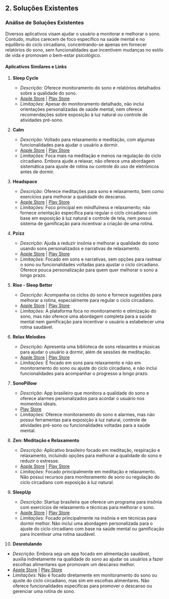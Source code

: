 ## 2. Soluções Existentes

### Análise de Soluções Existentes
Diversos aplicativos visam ajudar o usuário a monitorar e melhorar o sono. Contudo, muitos carecem de foco específico na saúde mental e no equilíbrio do ciclo circadiano, concentrando-se apenas em fornecer relatórios do sono, sem funcionalidades que incentivem mudanças no estilo de vida e promovam o bem-estar psicológico.

#### Aplicativos Similares e Links
1. **Sleep Cycle**  
   - *Descrição*: Oferece monitoramento do sono e relatórios detalhados sobre a qualidade do sono.
   - [Apple Store](https://apps.apple.com/us/app/sleep-cycle-sleep-tracker/id320606217) | [Play Store](https://play.google.com/store/apps/details?id=com.northcube.sleepcycle)
   - *Limitações*: Apesar do monitoramento detalhado, não inclui orientações personalizadas de saúde mental, nem oferece recomendações sobre exposição à luz natural ou controle de atividades pré-sono.

2. **Calm**  
   - *Descrição*: Voltado para relaxamento e meditação, com algumas funcionalidades para ajudar o usuário a dormir.
   - [Apple Store](https://apps.apple.com/us/app/calm-meditate-sleep-relax/id571800810) | [Play Store](https://play.google.com/store/apps/details?id=com.calm.android&hl=en&gl=US)
   - *Limitações*: Foca mais na meditação e menos na regulação do ciclo circadiano. Embora ajude a relaxar, não oferece uma abordagem sistemática para ajuste de rotina ou controle do uso de eletrônicos antes de dormir.

3. **Headspace**  
   - *Descrição*: Oferece meditações para sono e relaxamento, bem como exercícios para melhorar a qualidade do descanso.
   - [Apple Store](https://apps.apple.com/us/app/headspace-mindful-meditation/id493145008) | [Play Store](https://play.google.com/store/apps/details?id=com.getsomeheadspace.android&hl=en&gl=US)
   - *Limitações*: Foco principal em mindfulness e relaxamento; não fornece orientação específica para regular o ciclo circadiano com base em exposição à luz natural e controle de tela, nem possui sistema de gamificação para incentivar a criação de uma rotina.

4. **Pzizz**  
   - *Descrição*: Ajuda a reduzir insônia e melhorar a qualidade do sono usando sons personalizados e narrativas de relaxamento.
   - [Apple Store](https://apps.apple.com/us/app/pzizz-sleep-relax-focus/id915664862) | [Play Store](https://play.google.com/store/apps/details?id=com.pzizz.android&hl=en&gl=US)
   - *Limitações*: Focado em sons e narrativas, sem opções para rastrear o sono ou funcionalidades voltadas para ajustar o ciclo circadiano. Oferece pouca personalização para quem quer melhorar o sono a longo prazo.

5. **Rise - Sleep Better**  
   - *Descrição*: Acompanha os ciclos do sono e fornece sugestões para melhorar a rotina, especialmente para regular o ciclo circadiano.
   - [Apple Store](https://apps.apple.com/us/app/rise-sleep-energy-tracker/id1439890466) | [Play Store](https://play.google.com/store/apps/details?id=com.rise.science&hl=en&gl=US)
   - *Limitações*: A plataforma foca no monitoramento e otimização do sono, mas não oferece uma abordagem completa para a saúde mental nem gamificação para incentivar o usuário a estabelecer uma rotina saudável.

6. **Relax Melodies**  
   - *Descrição*: Apresenta uma biblioteca de sons relaxantes e músicas para ajudar o usuário a dormir, além de sessões de meditação.
   - [Apple Store](https://apps.apple.com/us/app/relax-melodies-sleep-sounds/id314498713) | [Play Store](https://play.google.com/store/apps/details?id=ipnossoft.rma.free&hl=en&gl=US)
   - *Limitações*: É focado em sons para relaxamento e não em monitoramento do sono ou ajuste do ciclo circadiano, e não inclui funcionalidades para acompanhar o progresso a longo prazo.

7. **SonoPillow**  
   - *Descrição*: App brasileiro que monitora a qualidade do sono e oferece alarmes personalizados para acordar o usuário nos momentos ideais.
   - [Play Store](https://play.google.com/store/apps/details?id=com.sonopillow&hl=pt_BR&gl=US)
   - *Limitações*: Oferece monitoramento do sono e alarmes, mas não possui ferramentas para exposição à luz natural, controle de atividades pré-sono ou funcionalidades voltadas para a saúde mental.

8. **Zen: Meditação e Relaxamento**  
   - *Descrição*: Aplicativo brasileiro focado em meditação, respiração e relaxamento, incluindo opções para melhorar a qualidade do sono e reduzir o estresse.
   - [Apple Store](https://apps.apple.com/br/app/zen-medita%C3%A7%C3%A3o-e-relaxamento/id1087280357) | [Play Store](https://play.google.com/store/apps/details?id=br.com.movenext.zen&hl=pt_BR&gl=US)
   - *Limitações*: Focado principalmente em meditação e relaxamento. Não possui recursos para monitoramento de sono ou regulação do ciclo circadiano com exposição à luz natural.

9. **SleepUp**  
   - *Descrição*: Startup brasileira que oferece um programa para insônia com exercícios de relaxamento e técnicas para melhorar o sono.
   - [Apple Store](https://apps.apple.com/br/app/sleepup-sa%C3%BAde-do-sono/id1501490142) | [Play Store](https://play.google.com/store/apps/details?id=br.com.sleepup&hl=pt_BR&gl=US)
   - *Limitações*: Focado principalmente na insônia e em técnicas para dormir melhor. Não inclui uma abordagem personalizada para o ajuste do ciclo circadiano com base na saúde mental ou gamificação para incentivar uma rotina saudável.

10. **Desrotulando**  
   - *Descrição*: Embora seja um app focado em alimentação saudável, auxilia indiretamente na qualidade do sono ao ajudar os usuários a fazer escolhas alimentares que promovam um descanso melhor.
   - [Apple Store](https://apps.apple.com/br/app/desrotulando/id1103297483) | [Play Store](https://play.google.com/store/apps/details?id=com.desrotulando&hl=pt_BR&gl=US)
   - *Limitações*: Não é focado diretamente em monitoramento do sono ou ajuste do ciclo circadiano, mas sim em escolhas alimentares. Não oferece funcionalidades específicas para promover o descanso ou gerenciar uma rotina de sono.
<!--
   - Monitor do Sono: Ciclo do Sono - https://play.google.com/store/apps/details?id=sleeptrakcer.sleeprecorder.sleepapp.sleep&hl=pt
   - Circadian: Your Natural Rhythm -https://play.google.com/store/apps/details?id=com.crestcoder.circadian
   - My Circadian Clock - https://play.google.com/store/apps/details?id=com.salk.mycircadianclock
   - RISE: Sleep Tracker - https://play.google.com/store/apps/details?id=com.risesci.nyx
   - Sleep Monitor: Sono Rastreador - https://play.google.com/store/apps/details?id=com.sleepmonitor.aio
   

-->
